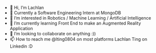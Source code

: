 - 👋 Hi, I’m Lachlan
- 💼 Currently a Software Engineering Intern at MongoDB 
- 👀 I’m interested in Robotics / Machine Learning / Artificial Intelligence 
- 🌱 I’m currently learning Front End to make an Augmented Reality Application
- 💞️ I’m looking to collaborate on anything :))
- 📫 How to reach me @lting0804 on most platforms Lachlan Ting on Linkedin :D

<!---
lting0804/lting0804 is a ✨ special ✨ repository because its `README.md` (this file) appears on your GitHub profile.
You can click the Preview link to take a look at your changes.
--->
